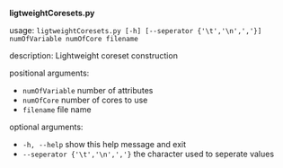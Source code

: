 **ligtweightCoresets.py**

usage: `ligtweightCoresets.py [-h] [--seperator {'\t','\n',','}]
                             numOfVariable numOfCore filename`

description: Lightweight coreset construction

positional arguments:
  * `numOfVariable`        number of attributes
  * `numOfCore`           number of cores to use
  * `filename`             file name

optional arguments:
  * `-h, --help`           show this help message and exit
  * `--seperator {'\t','\n',','}`  the character used to seperate values
